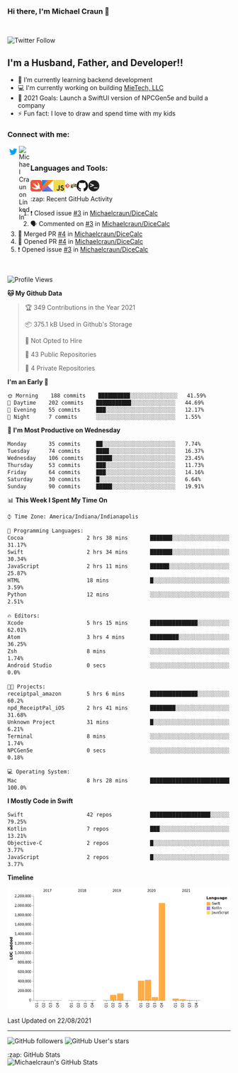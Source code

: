 ### Hi there, I'm Michael Craun 👋 

<br />

![Twitter Follow](https://img.shields.io/twitter/follow/opkurix?style=social)

## I'm a Husband, Father, and Developer!!

- 🌱 I’m currently learning backend development
- 💻 I'm currently working on building [MieTech, LLC](https://github.com/mietechnologies)
- 🥅 2021 Goals: Launch a SwiftUI version of NPCGen5e and build a company
- ⚡ Fun fact: I love to draw and spend time with my kids

### Connect with me:

[<img align="left" alt="Michael Craun on Twitter" width="26px" src="https://raw.githubusercontent.com/github/explore/80688e429a7d4ef2fca1e82350fe8e3517d3494d/topics/twitter/twitter.png" />][twitter]
[<img align="left" alt="Michael Craun on LinkedIn" width="26px" src="https://cdn.jsdelivr.net/npm/simple-icons@v3/icons/linkedin.svg" />][linkedin]

<br />

### Languages and Tools:

[<img align="left" alt="Swift" width="26px" src="https://raw.githubusercontent.com/github/explore/80688e429a7d4ef2fca1e82350fe8e3517d3494d/topics/swift/swift.png" />][swift]
[<img align="left" alt="Kotlin" width="26px" src="https://raw.githubusercontent.com/github/explore/80688e429a7d4ef2fca1e82350fe8e3517d3494d/topics/kotlin/kotlin.png" />][kotlin]
[<img align="left" alt="JavaScript" width="26px" src="https://raw.githubusercontent.com/github/explore/80688e429a7d4ef2fca1e82350fe8e3517d3494d/topics/javascript/javascript.png" />][javascript]
[<img align="left" alt="Git" width="26px" src="https://raw.githubusercontent.com/github/explore/80688e429a7d4ef2fca1e82350fe8e3517d3494d/topics/git/git.png" />]([])
[<img align="left" alt="GitHub" width="26px" src="https://raw.githubusercontent.com/github/explore/78df643247d429f6cc873026c0622819ad797942/topics/github/github.png" />][github]
[<img align="left" alt="Terminal" width="26px" src="https://raw.githubusercontent.com/github/explore/80688e429a7d4ef2fca1e82350fe8e3517d3494d/topics/terminal/terminal.png" />][terminal]

<br />
<br />

<summary>:zap: Recent GitHub Activity</summary>
  
<!--START_SECTION:activity-->
1. ❗️ Closed issue [#3](https://github.com/Michaelcraun/DiceCalc/issues/3) in [Michaelcraun/DiceCalc](https://github.com/Michaelcraun/DiceCalc)
2. 🗣 Commented on [#3](https://github.com/Michaelcraun/DiceCalc/issues/3) in [Michaelcraun/DiceCalc](https://github.com/Michaelcraun/DiceCalc)
3. 🎉 Merged PR [#4](https://github.com/Michaelcraun/DiceCalc/pull/4) in [Michaelcraun/DiceCalc](https://github.com/Michaelcraun/DiceCalc)
4. 💪 Opened PR [#4](https://github.com/Michaelcraun/DiceCalc/pull/4) in [Michaelcraun/DiceCalc](https://github.com/Michaelcraun/DiceCalc)
5. ❗️ Opened issue [#3](https://github.com/Michaelcraun/DiceCalc/issues/3) in [Michaelcraun/DiceCalc](https://github.com/Michaelcraun/DiceCalc)
<!--END_SECTION:activity-->
  
<br />
  
<!--START_SECTION:waka-->
![Profile Views](http://img.shields.io/badge/Profile%20Views-105-blue)

**🐱 My Github Data** 

> 🏆 349 Contributions in the Year 2021
 > 
> 📦 375.1 kB Used in Github's Storage 
 > 
> 🚫 Not Opted to Hire
 > 
> 📜 43 Public Repositories 
 > 
> 🔑 4 Private Repositories  
 > 
**I'm an Early 🐤** 

```text
🌞 Morning    188 commits    ██████████░░░░░░░░░░░░░░░   41.59% 
🌆 Daytime    202 commits    ███████████░░░░░░░░░░░░░░   44.69% 
🌃 Evening    55 commits     ███░░░░░░░░░░░░░░░░░░░░░░   12.17% 
🌙 Night      7 commits      ░░░░░░░░░░░░░░░░░░░░░░░░░   1.55%

```
📅 **I'm Most Productive on Wednesday** 

```text
Monday       35 commits     ██░░░░░░░░░░░░░░░░░░░░░░░   7.74% 
Tuesday      74 commits     ████░░░░░░░░░░░░░░░░░░░░░   16.37% 
Wednesday    106 commits    █████░░░░░░░░░░░░░░░░░░░░   23.45% 
Thursday     53 commits     ███░░░░░░░░░░░░░░░░░░░░░░   11.73% 
Friday       64 commits     ███░░░░░░░░░░░░░░░░░░░░░░   14.16% 
Saturday     30 commits     █░░░░░░░░░░░░░░░░░░░░░░░░   6.64% 
Sunday       90 commits     █████░░░░░░░░░░░░░░░░░░░░   19.91%

```


📊 **This Week I Spent My Time On** 

```text
⌚︎ Time Zone: America/Indiana/Indianapolis

💬 Programming Languages: 
Cocoa                    2 hrs 38 mins       ███████░░░░░░░░░░░░░░░░░░   31.17% 
Swift                    2 hrs 34 mins       ███████░░░░░░░░░░░░░░░░░░   30.34% 
JavaScript               2 hrs 11 mins       ██████░░░░░░░░░░░░░░░░░░░   25.87% 
HTML                     18 mins             █░░░░░░░░░░░░░░░░░░░░░░░░   3.59% 
Python                   12 mins             ░░░░░░░░░░░░░░░░░░░░░░░░░   2.51%

🔥 Editors: 
Xcode                    5 hrs 15 mins       ███████████████░░░░░░░░░░   62.01% 
Atom                     3 hrs 4 mins        █████████░░░░░░░░░░░░░░░░   36.25% 
Zsh                      8 mins              ░░░░░░░░░░░░░░░░░░░░░░░░░   1.74% 
Android Studio           0 secs              ░░░░░░░░░░░░░░░░░░░░░░░░░   0.0%

🐱‍💻 Projects: 
receiptpal_amazon        5 hrs 6 mins        ███████████████░░░░░░░░░░   60.2% 
npd_ReceiptPal_iOS       2 hrs 41 mins       ████████░░░░░░░░░░░░░░░░░   31.68% 
Unknown Project          31 mins             █░░░░░░░░░░░░░░░░░░░░░░░░   6.21% 
Terminal                 8 mins              ░░░░░░░░░░░░░░░░░░░░░░░░░   1.74% 
NPCGen5e                 0 secs              ░░░░░░░░░░░░░░░░░░░░░░░░░   0.18%

💻 Operating System: 
Mac                      8 hrs 28 mins       █████████████████████████   100.0%

```

**I Mostly Code in Swift** 

```text
Swift                    42 repos            ███████████████████░░░░░░   79.25% 
Kotlin                   7 repos             ███░░░░░░░░░░░░░░░░░░░░░░   13.21% 
Objective-C              2 repos             █░░░░░░░░░░░░░░░░░░░░░░░░   3.77% 
JavaScript               2 repos             █░░░░░░░░░░░░░░░░░░░░░░░░   3.77%

```


**Timeline**

![Chart not found](https://raw.githubusercontent.com/Michaelcraun/Michaelcraun/main/charts/bar_graph.png) 


 Last Updated on 22/08/2021
<!--END_SECTION:waka-->

---
  
![GitHub followers](https://img.shields.io/github/followers/Michaelcraun?style=social)
![GitHub User's stars](https://img.shields.io/github/stars/Michaelcraun?style=social)
  
<summary>:zap: GitHub Stats</summary>

<img align="left" alt="Michaelcraun's GitHub Stats" src="https://github-readme-stats-8frbydxfs-michaelcraun.vercel.app/api?username=Michaelcraun" />

[twitter]: https://twitter.com/opkurix
[linkedin]: https://linkedin.com/in/michael-craun
[swift]: https://developer.apple.com/swift/
[kotlin]: https://kotlinlang.org
[javascript]: https://www.javascript.com
[github]: https://github.com/
[terminal]: https://en.wikipedia.org/wiki/Terminal_(macOS)
